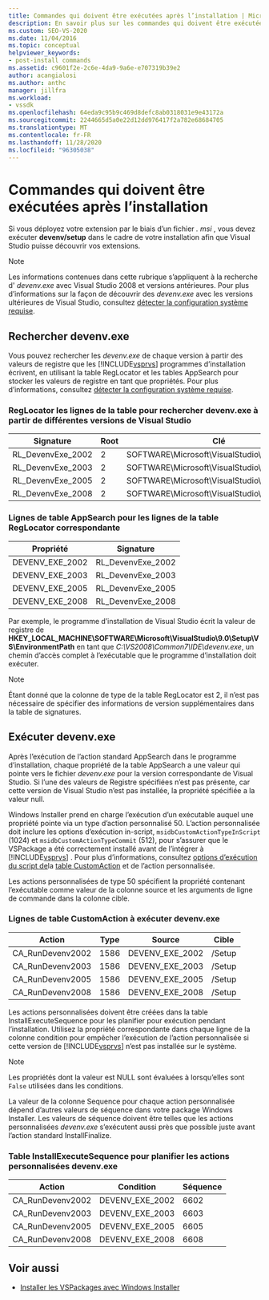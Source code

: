 ```yaml
---
title: Commandes qui doivent être exécutées après l’installation | Microsoft Docs
description: En savoir plus sur les commandes qui doivent être exécutées dans le cadre de l’installation d’une extension déployée via un fichier. msi dans Visual Studio.
ms.custom: SEO-VS-2020
ms.date: 11/04/2016
ms.topic: conceptual
helpviewer_keywords:
- post-install commands
ms.assetid: c9601f2e-2c6e-4da9-9a6e-e707319b39e2
author: acangialosi
ms.author: anthc
manager: jillfra
ms.workload:
- vssdk
ms.openlocfilehash: 64eda9c95b9c469d8defc8ab0318031e9e43172a
ms.sourcegitcommit: 2244665d5a0e22d12dd976417f2a782e68684705
ms.translationtype: MT
ms.contentlocale: fr-FR
ms.lasthandoff: 11/28/2020
ms.locfileid: "96305038"
---
```

# <a name="commands-that-must-be-run-after-installation"></a>Commandes qui doivent être exécutées après l’installation
Si vous déployez votre extension par le biais d’un fichier *. msi* , vous devez exécuter **devenv/setup** dans le cadre de votre installation afin que Visual Studio puisse découvrir vos extensions.

> [!NOTE]
> Les informations contenues dans cette rubrique s’appliquent à la recherche d' *devenv.exe* avec Visual Studio 2008 et versions antérieures. Pour plus d’informations sur la façon de découvrir des *devenv.exe* avec les versions ultérieures de Visual Studio, consultez [détecter la configuration système requise](../../extensibility/internals/detecting-system-requirements.md).

## <a name="find-devenvexe"></a>Rechercher devenv.exe
 Vous pouvez rechercher les *devenv.exe* de chaque version à partir des valeurs de registre que les [!INCLUDE[vsprvs](../../code-quality/includes/vsprvs_md.md)] programmes d’installation écrivent, en utilisant la table RegLocator et les tables AppSearch pour stocker les valeurs de registre en tant que propriétés. Pour plus d’informations, consultez [détecter la configuration système requise](../../extensibility/internals/detecting-system-requirements.md).

### <a name="reglocator-table-rows-to-locate-devenvexe-from-different-versions-of-visual-studio"></a>RegLocator les lignes de la table pour rechercher devenv.exe à partir de différentes versions de Visual Studio

|Signature|Root|Clé|Nom|Type|
|-----------------|----------|---------|----------|----------|
|RL_DevenvExe_2002|2|SOFTWARE\Microsoft\VisualStudio\7.0\Setup\VS|EnvironmentPath|2|
|RL_DevenvExe_2003|2|SOFTWARE\Microsoft\VisualStudio\7.1\Setup\VS|EnvironmentPath|2|
|RL_DevenvExe_2005|2|SOFTWARE\Microsoft\VisualStudio\8.0\Setup\VS|EnvironmentPath|2|
|RL_DevenvExe_2008|2|SOFTWARE\Microsoft\VisualStudio\9.0\Setup\VS|EnvironmentPath|2|

### <a name="appsearch-table-rows-for-corresponding-reglocator-table-rows"></a>Lignes de table AppSearch pour les lignes de la table RegLocator correspondante

|Propriété|Signature|
|--------------|-----------------|
|DEVENV_EXE_2002|RL_DevenvExe_2002|
|DEVENV_EXE_2003|RL_DevenvExe_2003|
|DEVENV_EXE_2005|RL_DevenvExe_2005|
|DEVENV_EXE_2008|RL_DevenvExe_2008|

 Par exemple, le programme d’installation de Visual Studio écrit la valeur de registre de **HKEY_LOCAL_MACHINE\SOFTWARE\Microsoft\VisualStudio\9.0\Setup\VS\EnvironmentPath** en tant que *C:\VS2008\Common7\IDE\devenv.exe*, un chemin d’accès complet à l’exécutable que le programme d’installation doit exécuter.

> [!NOTE]
> Étant donné que la colonne de type de la table RegLocator est 2, il n’est pas nécessaire de spécifier des informations de version supplémentaires dans la table de signatures.

## <a name="run-devenvexe"></a>Exécuter devenv.exe
 Après l’exécution de l’action standard AppSearch dans le programme d’installation, chaque propriété de la table AppSearch a une valeur qui pointe vers le fichier *devenv.exe* pour la version correspondante de Visual Studio. Si l’une des valeurs de Registre spécifiées n’est pas présente, car cette version de Visual Studio n’est pas installée, la propriété spécifiée a la valeur null.

 Windows Installer prend en charge l’exécution d’un exécutable auquel une propriété pointe via un type d’action personnalisé 50. L’action personnalisée doit inclure les options d’exécution in-script, `msidbCustomActionTypeInScript` (1024) et `msidbCustomActionTypeCommit` (512), pour s’assurer que le VSPackage a été correctement installé avant de l’intégrer à [!INCLUDE[vsprvs](../../code-quality/includes/vsprvs_md.md)] . Pour plus d’informations, consultez [options d’exécution du script de](/windows/desktop/msi/custom-action-in-script-execution-options)la [table CustomAction](/windows/desktop/msi/customaction-table) et de l’action personnalisée.

 Les actions personnalisées de type 50 spécifient la propriété contenant l’exécutable comme valeur de la colonne source et les arguments de ligne de commande dans la colonne cible.

### <a name="customaction-table-rows-to-run-devenvexe"></a>Lignes de table CustomAction à exécuter devenv.exe

|Action|Type|Source|Cible|
|------------|----------|------------|------------|
|CA_RunDevenv2002|1586|DEVENV_EXE_2002|/Setup|
|CA_RunDevenv2003|1586|DEVENV_EXE_2003|/Setup|
|CA_RunDevenv2005|1586|DEVENV_EXE_2005|/Setup|
|CA_RunDevenv2008|1586|DEVENV_EXE_2008|/Setup|

 Les actions personnalisées doivent être créées dans la table InstallExecuteSequence pour les planifier pour exécution pendant l’installation. Utilisez la propriété correspondante dans chaque ligne de la colonne condition pour empêcher l’exécution de l’action personnalisée si cette version de [!INCLUDE[vsprvs](../../code-quality/includes/vsprvs_md.md)] n’est pas installée sur le système.

> [!NOTE]
> Les propriétés dont la valeur est NULL sont évaluées à lorsqu’elles sont `False` utilisées dans les conditions.

 La valeur de la colonne Sequence pour chaque action personnalisée dépend d’autres valeurs de séquence dans votre package Windows Installer. Les valeurs de séquence doivent être telles que les actions personnalisées *devenv.exe* s’exécutent aussi près que possible juste avant l’action standard InstallFinalize.

### <a name="installexecutesequence-table-to-schedule-the-devenvexe-custom-actions"></a>Table InstallExecuteSequence pour planifier les actions personnalisées devenv.exe

|Action|Condition|Séquence|
|------------|---------------|--------------|
|CA_RunDevenv2002|DEVENV_EXE_2002|6602|
|CA_RunDevenv2003|DEVENV_EXE_2003|6603|
|CA_RunDevenv2005|DEVENV_EXE_2005|6605|
|CA_RunDevenv2008|DEVENV_EXE_2008|6608|

## <a name="see-also"></a>Voir aussi
- [Installer les VSPackages avec Windows Installer](../../extensibility/internals/installing-vspackages-with-windows-installer.md)
